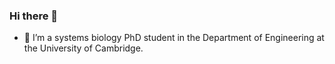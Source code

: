 ### Hi there 👋

- 🔭 I’m a systems biology PhD student in the Department of Engineering at the University of Cambridge.


